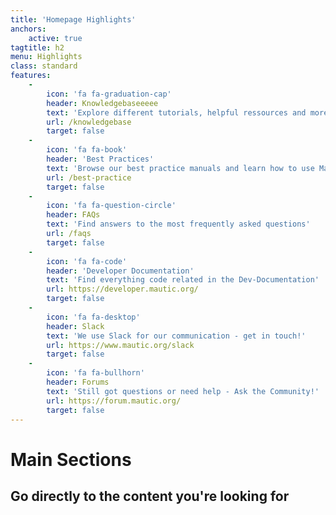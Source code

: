 ```yaml
---
title: 'Homepage Highlights'
anchors:
    active: true
tagtitle: h2
menu: Highlights
class: standard
features:    
    -
        icon: 'fa fa-graduation-cap'
        header: Knowledgebaseeeee
        text: 'Explore different tutorials, helpful ressources and more'
        url: /knowledgebase
        target: false
    -
        icon: 'fa fa-book'
        header: 'Best Practices'
        text: 'Browse our best practice manuals and learn how to use Mautic like the professionals'
        url: /best-practice
        target: false
    -
        icon: 'fa fa-question-circle'
        header: FAQs
        text: 'Find answers to the most frequently asked questions'
        url: /faqs
        target: false
    -
        icon: 'fa fa-code'
        header: 'Developer Documentation'
        text: 'Find everything code related in the Dev-Documentation'
        url: https://developer.mautic.org/
        target: false
    -
        icon: 'fa fa-desktop'
        header: Slack
        text: 'We use Slack for our communication - get in touch!'
        url: https://www.mautic.org/slack
        target: false
    -
        icon: 'fa fa-bullhorn'
        header: Forums
        text: 'Still got questions or need help - Ask the Community!'
        url: https://forum.mautic.org/
        target: false
---
```


# Main Sections
## **Go directly to the content you're looking for**
